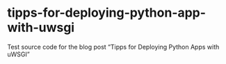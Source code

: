 # tipps-for-deploying-python-app-with-uwsgi
Test source code for the blog post “Tipps for Deploying Python Apps with uWSGI”

